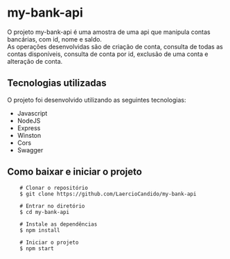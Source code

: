 # my-bank-api
O projeto my-bank-api é uma amostra de uma api que manipula contas bancárias, com id, nome e saldo.  
As operações desenvolvidas são de criação de conta, consulta de todas as contas disponíveis, consulta de conta por id, exclusão de uma conta e alteração de conta.

## Tecnologias utilizadas
O projeto foi desenvolvido utilizando as seguintes tecnologias:

- Javascript
- NodeJS
- Express
- Winston
- Cors
- Swagger

## Como baixar e iniciar o projeto
```
    # Clonar o repositório
    $ git clone https://github.com/LaercioCandido/my-bank-api

    # Entrar no diretório
    $ cd my-bank-api

    # Instale as dependências
    $ npm install
    
    # Iniciar o projeto
    $ npm start
```
